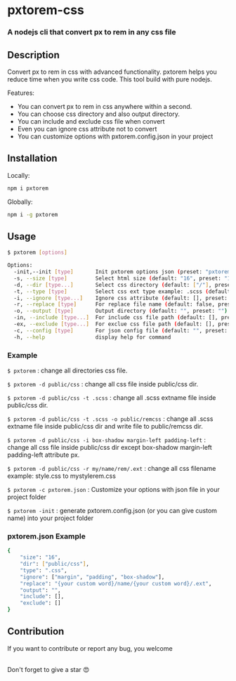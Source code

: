 # pxtorem-css

### A nodejs cli that convert px to rem in any css file


## Description
Convert px to rem in css with advanced functionality. pxtorem helps you reduce time when you write css code. This tool build with pure nodejs.

Features:

* You can convert px to rem in css anywhere within a second.
* You can choose css directory and also output directory.
* You can include and exclude css file when convert
* Even you can ignore css attribute not to convert
* You can customize options with pxtorem.config.json in your project


## Installation

Locally:
```bash
npm i pxtorem
```

Globally:
```bash
npm i -g pxtorem
```

## Usage
```bash
$ pxtorem [options]

Options:
  -init,--init [type]       Init pxtorem options json (preset: "pxtorem.config.json")
  -s, --size [type]         Select html size (default: "16", preset: "16")
  -d, --dir [type...]       Select css directory (default: ["/"], preset: "/")
  -t, --type [type]         Select css ext type example: .scss (default: ".css", preset: ".css")
  -i, --ignore [type...]    Ignore css attribute (default: [], preset: [])
  -r, --replace [type]      For replace file name (default: false, preset: false)
  -o, --output [type]       Output directory (default: "", preset: "")
  -in, --include [type...]  For include css file path (default: [], preset: [])
  -ex, --exclude [type...]  For exclue css file path (default: [], preset: [])
  -c, --config [type]       For json config file (default: "", preset: "")
  -h, --help                display help for command

```

### Example
`$ pxtorem` : change all directories css file. <br>

`$ pxtorem -d public/css` : change all css file inside public/css dir.<br>

`$ pxtorem -d public/css -t .scss` : change all .scss extname file inside public/css dir.<br>

`$ pxtorem -d public/css -t .scss -o public/remcss` : change all .scss extname file inside public/css dir and write file to public/remcss dir.<br>

`$ pxtorem -d public/css -i box-shadow margin-left padding-left` : change all css file inside public/css dir except box-shadow margin-left padding-left attribute px.<br>

`$ pxtorem -d public/css -r my/name/rem/.ext` : change all css filename example: style.css to mystylerem.css<br>

`$ pxtorem -c pxtorem.json` : Customize your options with json file in your project folder<br>

`$ pxtorem -init` : generate pxtorem.config.json (or you can give custom name) into your project folder<br>

### pxtorem.json Example
```bash
{
    "size": "16",
    "dir": ["public/css"],
    "type": ".css",
    "ignore": ["margin", "padding", "box-shadow"],
    "replace": "{your custom word}/name/{your custom word}/.ext",
    "output": "",
    "include": [],
    "exclude": []
}
```

## Contribution
If you want to contribute or report any bug, you welcome

<br>
Don't forget to give a star 😍